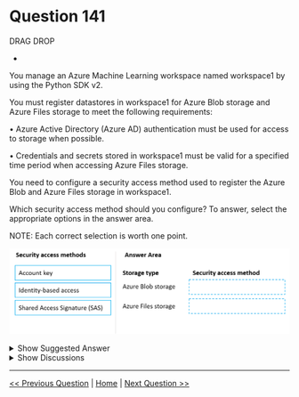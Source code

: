 # Question 141

DRAG DROP

-

You manage an Azure Machine Learning workspace named workspace1 by using the Python SDK v2.

You must register datastores in workspace1 for Azure Blob storage and Azure Files storage to meet the following requirements:

•	Azure Active Directory (Azure AD) authentication must be used for access to storage when possible.

•	Credentials and secrets stored in workspace1 must be valid for a specified time period when accessing Azure Files storage.

You need to configure a security access method used to register the Azure Blob and Azure Files storage in workspace1.

Which security access method should you configure? To answer, select the appropriate options in the answer area.

NOTE: Each correct selection is worth one point.

![Question Image](images/q141_q_image488.png)

<details>
  <summary>Show Suggested Answer</summary>

  <img src="images/q141_ans_0_image489.png" alt="Answer Image"><br>

</details>

<details>
  <summary>Show Discussions</summary>

<blockquote><p><strong>LadyCasilda</strong> <code>(Fri 18 Aug 2023 18:52)</code> - <em>Upvotes: 7</em></p><p>On exam 18 August 2023</p></blockquote>
<blockquote><p><strong>A_PL300</strong> <code>(Sat 09 Sep 2023 22:01)</code> - <em>Upvotes: 5</em></p><p>on exam 4 September 2023</p></blockquote>
<blockquote><p><strong>jl420</strong> <code>(Wed 13 Nov 2024 00:41)</code> - <em>Upvotes: 1</em></p><p>Identity / SAS</p></blockquote>
<blockquote><p><strong>phdykd</strong> <code>(Fri 04 Aug 2023 19:35)</code> - <em>Upvotes: 1</em></p><p>Account key and SAS token is correct for both. agreed with  abuluxury</p></blockquote>
<blockquote><p><strong>PI_Team</strong> <code>(Wed 26 Jul 2023 09:23)</code> - <em>Upvotes: 1</em></p><p>correct</p></blockquote>
<blockquote><p><strong>PI_Team</strong> <code>(Wed 26 Jul 2023 09:24)</code> - <em>Upvotes: 8</em></p><p>1. Azure Blob storage: Identity-based access (Azure AD authentication) allows you to use Azure AD credentials to authenticate and access Azure Blob storage. This is the recommended and more secure method for accessing Blob storage, as it avoids exposing account keys directly. 

2. Azure File Storage: Shared access signature (SAS) is used to provide temporary access to resources in Azure File Storage. When using SAS, you can generate a token with specific permissions and expiration time, which can be used to access the Azure File share. This approach allows you to control the access to the file share for a specified time period without exposing the storage account key. 

SaM</p></blockquote>
<blockquote><p><strong>sl_mslconsulting</strong> <code>(Wed 15 May 2024 19:12)</code> - <em>Upvotes: 1</em></p><p>agreed with explanation. Link: https://learn.microsoft.com/en-us/azure/machine-learning/how-to-administrate-data-authentication?view=azureml-api-2#identity-based-data-authentication</p></blockquote>
<blockquote><p><strong>abuluxury</strong> <code>(Thu 20 Jul 2023 15:51)</code> - <em>Upvotes: 2</em></p><p>Don&#x27;t see why you can&#x27;t use sas for both or account key</p></blockquote>
<blockquote><p><strong>jl420</strong> <code>(Wed 13 Nov 2024 00:40)</code> - <em>Upvotes: 1</em></p><p>because it said &quot;Azure Active Directory (Azure AD) authentication must be used for access to storage when possible&quot;</p></blockquote>
<blockquote><p><strong>Batman160591</strong> <code>(Tue 20 Jun 2023 22:09)</code> - <em>Upvotes: 2</em></p><p>seems correct</p></blockquote>

</details>

---

[<< Previous Question](question_140.md) | [Home](/index.md) | [Next Question >>](question_142.md)
